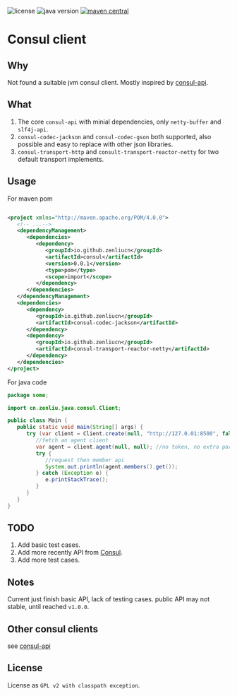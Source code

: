 <p>
<img src="https://img.shields.io/badge/license-GPLv2%20CE-green?style=plastic" alt="license"/>
<img src="https://img.shields.io/badge/java-17+-yellowgreen?style=plastic" alt="java version"/>
<a href="https://central.sonatype.com/search?smo=true&q=consul&namespace=io.github.zenliucn">
<img src="https://img.shields.io/maven-central/v/io.github.zenliucn/consul?style=plastic" alt="maven central"/>
</a>
</p>

# Consul client

## Why

Not found a suitable jvm consul client. Mostly inspired by [consul-api](https://github.com/Ecwid/consul-api).

## What

1. The core `consul-api` with minial dependencies, only `netty-buffer` and `slf4j-api`.
2. `consul-codec-jackson` and `consul-codec-gson` both supported, also possible and easy to replace with other
   json libraries.
3. `consul-transport-http` and `consult-transport-reactor-netty` for two default transport implements.

## Usage

For maven pom

```xml

<project xmlns="http://maven.apache.org/POM/4.0.0">
   <!-- ...-->
   <dependencyManagement>
      <dependencies>
         <dependency>
            <groupId>io.github.zenliucn</groupId>
            <artifactId>consul</artifactId>
            <version>0.0.1</version>
            <type>pom</type>
            <scope>import</scope>
         </dependency>
      </dependencies>
   </dependencyManagement>
   <dependencies>
      <dependency>
         <groupId>io.github.zenliucn</groupId>
         <artifactId>consul-codec-jackson</artifactId>
      </dependency>
      <dependency>
         <groupId>io.github.zenliucn</groupId>
         <artifactId>consul-transport-reactor-netty</artifactId>
      </dependency>
   </dependencies>
</project>

```

For java code

```java
package some;

import cn.zenliu.java.consul.Client;

public class Main {
   public static void main(String[] args) {
      try (var client = Client.create(null, "http://127.0.01:8500", false)) {
         //fetch an agent client
         var agent = client.agent(null, null); //no token, no extra parameter.
         try {
            //request then member api
            System.out.println(agent.members().get());
         } catch (Exception e) {
            e.printStackTrace();
         }
      }
   }
}
```

## TODO

1. Add basic test cases.
2. Add more recently API from [Consul](https://www.consul.io).
3. Add more test cases.

## Notes

Current just finish basic API, lack of testing cases. public API may not stable, until reached `v1.0.0`.

## Other consul clients

see [consul-api](https://github.com/Ecwid/consul-api)

## License

License as `GPL v2 with classpath exception`.

